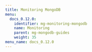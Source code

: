 ```yaml
---
title: Monitoring MongoDB
menu:
  docs_0.12.0:
    identifier: mg-monitoring-mongodb
    name: Monitoring
    parent: mg-mongodb-guides
    weight: 35
menu_name: docs_0.12.0
---
```

